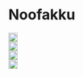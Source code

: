 Noofakku
========
<a href="http://badge.fury.io/rb/noofakku"><img src="https://badge.fury.io/rb/noofakku@2x.png" alt="Gem Version" height='18'></a>
<br/>
<a href="https://travis-ci.org/mcodella/noofakku"><img src="https://travis-ci.org/mcodella/noofakku.png?branch=master" alt="Travis-CI Status" height='18'></a>
<br/>
<a href="https://codeclimate.com/github/mcodella/noofakku"><img src="https://codeclimate.com/github/mcodella/noofakku.png"  height='18'/></a>
<br/>
<a href='https://coveralls.io/r/mcodella/noofakku'><img src='https://coveralls.io/repos/mcodella/noofakku/badge.png' alt='Coverage Status' height='18'/></a>
